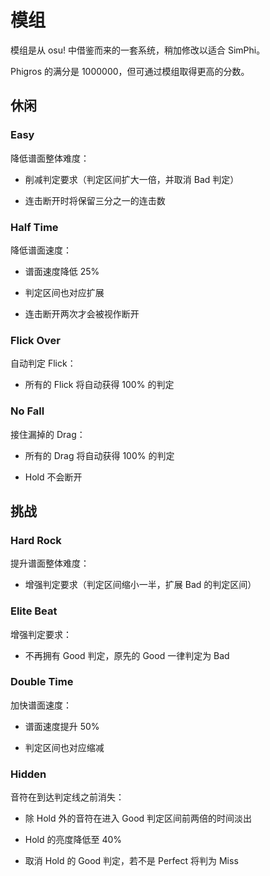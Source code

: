 # 模组

模组是从 osu! 中借鉴而来的一套系统，稍加修改以适合 SimPhi。

Phigros 的满分是 1000000，但可通过模组取得更高的分数。

## 休闲

### Easy

降低谱面整体难度：

- 削减判定要求（判定区间扩大一倍，并取消 Bad 判定）

- 连击断开时将保留三分之一的连击数

### Half Time

降低谱面速度：

- 谱面速度降低 25%

- 判定区间也对应扩展

- 连击断开两次才会被视作断开

### Flick Over

自动判定 Flick：

- 所有的 Flick 将自动获得 100% 的判定

### No Fall

接住漏掉的 Drag：

- 所有的 Drag 将自动获得 100% 的判定

- Hold 不会断开

## 挑战

### Hard Rock

提升谱面整体难度：

- 增强判定要求（判定区间缩小一半，扩展 Bad 的判定区间）

### Elite Beat

增强判定要求：

- 不再拥有 Good 判定，原先的 Good 一律判定为 Bad

### Double Time

加快谱面速度：

- 谱面速度提升 50%

- 判定区间也对应缩减

### Hidden

音符在到达判定线之前消失：

- 除 Hold 外的音符在进入 Good 判定区间前两倍的时间淡出

- Hold 的亮度降低至 40%

- 取消 Hold 的 Good 判定，若不是 Perfect 将判为 Miss
